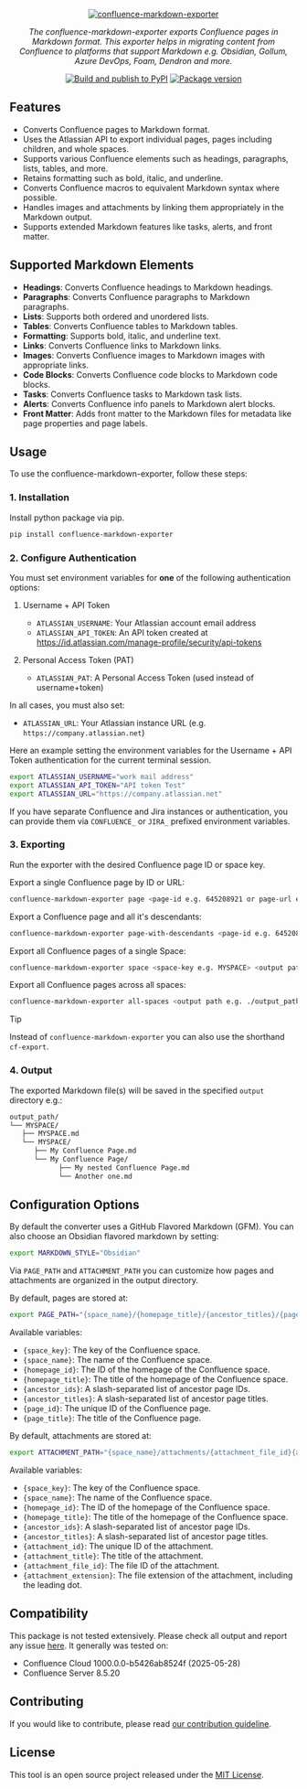 <p align="center">
  <a href="https://github.com/Spenhouet/confluence-markdown-exporter"><img src="https://raw.githubusercontent.com/Spenhouet/confluence-markdown-exporter/b8caaba935eea7e7017b887c86a740cb7bf99708/logo.png" alt="confluence-markdown-exporter"></a>
</p>
<p align="center">
    <em>The confluence-markdown-exporter exports Confluence pages in Markdown format. This exporter helps in migrating content from Confluence to platforms that support Markdown e.g. Obsidian, Gollum, Azure DevOps, Foam, Dendron and more.</em>
</p>
<p align="center">
  <a href="https://github.com/Spenhouet/confluence-markdown-exporter/actions/workflows/publish.yml"><img src="https://github.com/Spenhouet/confluence-markdown-exporter/actions/workflows/publish.yml/badge.svg" alt="Build and publish to PyPI"></a>
  <a href="https://pypi.org/project/confluence-markdown-exporter" target="_blank">
    <img src="https://img.shields.io/pypi/v/confluence-markdown-exporter?color=%2334D058&label=PyPI%20package" alt="Package version">
   </a>
</p>

## Features

- Converts Confluence pages to Markdown format.
- Uses the Atlassian API to export individual pages, pages including children, and whole spaces.
- Supports various Confluence elements such as headings, paragraphs, lists, tables, and more.
- Retains formatting such as bold, italic, and underline.
- Converts Confluence macros to equivalent Markdown syntax where possible.
- Handles images and attachments by linking them appropriately in the Markdown output.
- Supports extended Markdown features like tasks, alerts, and front matter.

## Supported Markdown Elements

- **Headings**: Converts Confluence headings to Markdown headings.
- **Paragraphs**: Converts Confluence paragraphs to Markdown paragraphs.
- **Lists**: Supports both ordered and unordered lists.
- **Tables**: Converts Confluence tables to Markdown tables.
- **Formatting**: Supports bold, italic, and underline text.
- **Links**: Converts Confluence links to Markdown links.
- **Images**: Converts Confluence images to Markdown images with appropriate links.
- **Code Blocks**: Converts Confluence code blocks to Markdown code blocks.
- **Tasks**: Converts Confluence tasks to Markdown task lists.
- **Alerts**: Converts Confluence info panels to Markdown alert blocks.
- **Front Matter**: Adds front matter to the Markdown files for metadata like page properties and page labels.

## Usage

To use the confluence-markdown-exporter, follow these steps:

### 1. Installation

Install python package via pip.

```sh
pip install confluence-markdown-exporter
```

### 2. Configure Authentication

You must set environment variables for **one** of the following authentication options:

1. Username + API Token

   - `ATLASSIAN_USERNAME`: Your Atlassian account email address
   - `ATLASSIAN_API_TOKEN`: An API token created at  
      https://id.atlassian.com/manage-profile/security/api-tokens

2. Personal Access Token (PAT)

   - `ATLASSIAN_PAT`: A Personal Access Token (used instead of username+token)

In all cases, you must also set:

- `ATLASSIAN_URL`: Your Atlassian instance URL (e.g. `https://company.atlassian.net`)

Here an example setting the environment variables for the Username + API Token authentication for the current terminal session.

```sh
export ATLASSIAN_USERNAME="work mail address"
export ATLASSIAN_API_TOKEN="API token Test"
export ATLASSIAN_URL="https://company.atlassian.net"
```

If you have separate Confluence and Jira instances or authentication, you can provide them via `CONFLUENCE_` or `JIRA_` prefixed environment variables.

### 3. Exporting

Run the exporter with the desired Confluence page ID or space key.

Export a single Confluence page by ID or URL:

```sh
confluence-markdown-exporter page <page-id e.g. 645208921 or page-url e.g. https://company.atlassian.net/MySpace/My+Page+Title> <output path e.g. ./output_path/>
```

Export a Confluence page and all it's descendants:

```sh
confluence-markdown-exporter page-with-descendants <page-id e.g. 645208921 or page-url e.g. https://company.atlassian.net/MySpace/My+Page+Title> <output path e.g. ./output_path/>
```

Export all Confluence pages of a single Space:

```sh
confluence-markdown-exporter space <space-key e.g. MYSPACE> <output path e.g. ./output_path/>
```

Export all Confluence pages across all spaces:

```sh
confluence-markdown-exporter all-spaces <output path e.g. ./output_path/>
```

> [!TIP]
> Instead of `confluence-markdown-exporter` you can also use the shorthand `cf-export`.

### 4. Output

The exported Markdown file(s) will be saved in the specified `output` directory e.g.:

```sh
output_path/
└── MYSPACE/
   ├── MYSPACE.md
   └── MYSPACE/
      ├── My Confluence Page.md
      └── My Confluence Page/
            ├── My nested Confluence Page.md
            └── Another one.md
```

## Configuration Options

By default the converter uses a GitHub Flavored Markdown (GFM). You can also choose an Obsidian flavored markdown by setting:

```sh
export MARKDOWN_STYLE="Obsidian"
```

Via `PAGE_PATH` and `ATTACHMENT_PATH` you can customize how pages and attachments are organized in the output directory. 

By default, pages are stored at:
```sh
export PAGE_PATH="{space_name}/{homepage_title}/{ancestor_titles}/{page_title}.md"
```
Available variables:
  - `{space_key}`: The key of the Confluence space.
  - `{space_name}`: The name of the Confluence space.
  - `{homepage_id}`: The ID of the homepage of the Confluence space.
  - `{homepage_title}`: The title of the homepage of the Confluence space.
  - `{ancestor_ids}`: A slash-separated list of ancestor page IDs.
  - `{ancestor_titles}`: A slash-separated list of ancestor page titles.
  - `{page_id}`: The unique ID of the Confluence page.
  - `{page_title}`: The title of the Confluence page.

By default, attachments are stored at:
```sh
export ATTACHMENT_PATH="{space_name}/attachments/{attachment_file_id}{attachment_extension}"
```
Available variables:
  - `{space_key}`: The key of the Confluence space.
  - `{space_name}`: The name of the Confluence space.
  - `{homepage_id}`: The ID of the homepage of the Confluence space.
  - `{homepage_title}`: The title of the homepage of the Confluence space.
  - `{ancestor_ids}`: A slash-separated list of ancestor page IDs.
  - `{ancestor_titles}`: A slash-separated list of ancestor page titles.
  - `{attachment_id}`: The unique ID of the attachment.
  - `{attachment_title}`: The title of the attachment.
  - `{attachment_file_id}`: The file ID of the attachment.
  - `{attachment_extension}`: The file extension of the attachment, including the leading dot.

## Compatibility

This package is not tested extensively. Please check all output and report any issue [here](https://github.com/Spenhouet/confluence-markdown-exporter/issues).
It generally was tested on:
- Confluence Cloud 1000.0.0-b5426ab8524f (2025-05-28)
- Confluence Server 8.5.20

## Contributing

If you would like to contribute, please read [our contribution guideline](CONTRIBUTING.md).

## License

This tool is an open source project released under the [MIT License](LICENSE).
